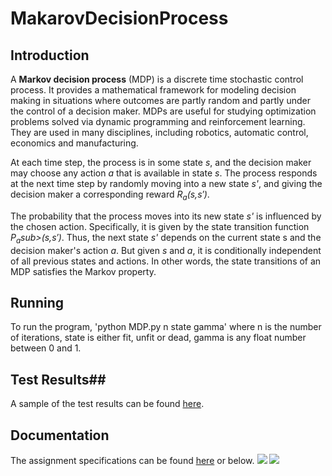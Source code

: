 # MakarovDecisionProcess

## Introduction ##
A **Markov decision process** (MDP) is a discrete time stochastic control process. It provides a mathematical framework for modeling decision making in situations where outcomes are partly random and partly under the control of a decision maker. MDPs are useful for studying optimization problems solved via dynamic programming and reinforcement learning. They are used in many disciplines, including robotics, automatic control, economics and manufacturing.

At each time step, the process is in some state *s*, and the decision maker may choose any action *a* that is available in state *s*. The process responds at the next time step by randomly moving into a new state *s'*, and giving the decision maker a corresponding reward *R<sub>a</sub>(s,s′)*.

The probability that the process moves into its new state *s'* is influenced by the chosen action. Specifically, it is given by the state transition function *P<sub>a</sub>sub>(s,s′)*. Thus, the next state *s'* depends on the current state s and the decision maker's action *a*. But given *s* and *a*, it is conditionally independent of all previous states and actions. In other words, the state transitions of an MDP satisfies the Markov property.

## Running ##
To run the program, 
'python MDP.py n state gamma'
where n is the number of iterations, state is either fit, unfit or dead, gamma is any float number between 0 and 1.

## Test Results##
A sample of the test results can be found <a href="https://github.com/adamlkl/MarkovDecisionProcess/blob/master/Documentation/test_results.pdf">here</a>.

## Documentation ##
The assignment specifications can be found <a href="">here</a> or below.
<img src="https://github.com/adamlkl/MarkovDecisionProcess/blob/master/Documentation/0001.jpg" />
<img src="https://github.com/adamlkl/MarkovDecisionProcess/blob/master/Documentation/0002.jpg" />